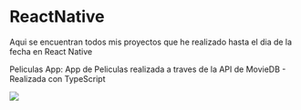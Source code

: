 # ReactNative
Aqui se encuentran todos mis proyectos que he realizado hasta el dia de la fecha en React Native


Peliculas App: 
 App de Peliculas realizada a traves de la API de MovieDB - Realizada con TypeScript

![](https://github.com/ezejoper/ReactNative/blob/main/05-PeliculasApp/src/assets/WhatsApp-Video-2022-09-27-at-20.39.39.gif)

